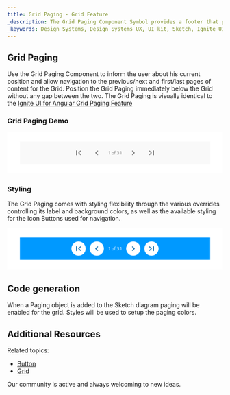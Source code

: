 ```yaml
---
title: Grid Paging - Grid Feature
_description: The Grid Paging Component Symbol provides a footer that provides information about the current position and allows navigation between pages of content for the Grid. 
_keywords: Design Systems, Design Systems UX, UI kit, Sketch, Ignite UI for Angular, Sketch to Angular, Sketch to Angular, Angular, Angular Design System, Export code from Sketch, Design Kits for Angular, Sketch HTML, Sketch to HTML, Sketch UI kits
---
```


## Grid Paging

Use the Grid Paging Component to inform the user about his current position and allow navigation to the previous/next and first/last pages of content for the Grid. Position the Grid Paging immediately below the Grid without any gap between the two. The Grid Paging is visually identical to the [Ignite UI for Angular Grid Paging Feature](https://www.infragistics.com/products/ignite-ui-angular/angular/components/grid_paging.html)

### Grid Paging Demo

<img class="responsive-img" src="../images/grid_paging_demo.png" srcset="../images/grid_paging_demo@2x.png 2x" />

### Styling

The Grid Paging comes with styling flexibility through the various overrides controlling its label and background colors, as well as the available styling for the Icon Buttons used for navigation.

<img class="responsive-img" src="../images/grid_paging_styling.png" srcset="../images/grid_paging_styling@2x.png 2x" />

## Code generation

When a Paging object is added to the Sketch diagram paging will be enabled for the grid. Styles will be used to setup the paging colors.

## Additional Resources

Related topics:

- [Button](button.md)
- [Grid](grid.md)
  <div class="divider--half"></div>

Our community is active and always welcoming to new ideas.



